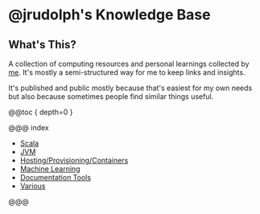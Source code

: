 # @jrudolph's Knowledge Base

## What's This?

A collection of computing resources and personal learnings collected by [me](https://virtual-void.net). It's mostly a
semi-structured way for me to keep links and insights.

It's published and public mostly because that's easiest for my own needs but also because sometimes people find similar
things useful.

@@toc { depth=0 }

@@@ index

 * [Scala](scala/index.md)
 * [JVM](jvm/index.md)
 * [Hosting/Provisioning/Containers](hosting/index.md)
 * [Machine Learning](ml/index.md)
 * [Documentation Tools](documentation.md)
 * [Various](various/index.md)

@@@